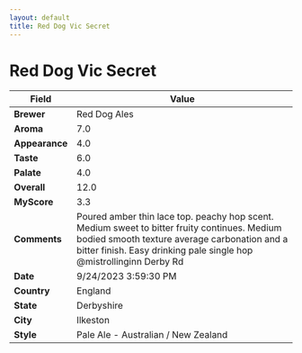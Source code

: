 ```yaml
---
layout: default
title: Red Dog Vic Secret
---
```


# Red Dog Vic Secret

| Field         | Value                                                                                                   |
|---------------|---------------------------------------------------------------------------------------------------------|
| **Brewer**    | Red Dog Ales                                                                                        |
| **Aroma**     | 7.0                                                                                         |
| **Appearance**| 4.0                                                                                    |
| **Taste**     | 6.0                                                                                         |
| **Palate**    | 4.0                                                                                        |
| **Overall**   | 12.0                                                                                       |
| **MyScore**   | 3.3                                                                                       |
| **Comments**  | Poured amber thin lace top. peachy hop scent. Medium sweet to bitter fruity continues. Medium bodied smooth texture average carbonation and a bitter finish. Easy drinking pale single hop @mistrollinginn Derby Rd                                                                                      |
| **Date**      | 9/24/2023 3:59:30 PM                                                                                          |
| **Country**   | England                                                                                       |
| **State**     | Derbyshire                                                                                         |
| **City**      | Ilkeston                                                                                          |
| **Style**     | Pale Ale - Australian / New Zealand                                                                                         |

